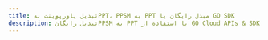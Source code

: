 ---title: تبدیل پاورپوینت بهPPT، PPSM به PPT مبدل رایگان یا GO SDKdescription: تبدیل رایگانPPSM به PPT با استفاده از GO Cloud APIs & SDK. همچنین اسناد Microsoft PowerPoint را در Cloud ایجاد، ویرایش و رندر کنید.---